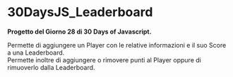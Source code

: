 # 30DaysJS_Leaderboard

<b>Progetto del Giorno 28 di 30 Days of Javascript.</b>

Permette di aggiungere un Player con le relative informazioni e il suo Score a una Leaderboard.<br>
Permette inoltre di aggiungere o rimovere punti al Player oppure di rimuoverlo dalla Leaderboard.
